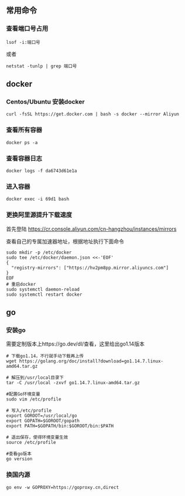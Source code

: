 ## 常用命令

### 查看端口号占用

```
lsof -i:端口号
```

或者

```
netstat -tunlp | grep 端口号
```

## docker

### Centos/Ubuntu 安装docker

```
curl -fsSL https://get.docker.com | bash -s docker --mirror Aliyun
```

### 查看所有容器

```
docker ps -a
```

### 查看容器日志

```
docker logs -f da6743d61e1a
```

### 进入容器

```
docker exec -i 69d1 bash
```

### 更换阿里源提升下载速度

首先登陆 https://cr.console.aliyun.com/cn-hangzhou/instances/mirrors

查看自己的专属加速器地址，根据地址执行下面命令

```
sudo mkdir -p /etc/docker
sudo tee /etc/docker/daemon.json <<-'EOF'
{
  "registry-mirrors": ["https://hv2pm8pp.mirror.aliyuncs.com"]
}
EOF
# 重启docker
sudo systemctl daemon-reload
sudo systemctl restart docker
```

## go

### 安装go

需要定制版本上https://go.dev/dl/查看，这里给出go1.14版本

```
# 下载go1.14，不行就手动下载再上传
wget https://golang.org/doc/install?download=go1.14.7.linux-amd64.tar.gz

# 解压到/usr/local目录下
tar -C /usr/local -zxvf go1.14.7.linux-amd64.tar.gz

#配置Go环境变量
sudo vim /etc/profile

# 写入/etc/profile
export GOROOT=/usr/local/go
export GOPATH=$GOROOT/gopath
export PATH=$GOPATH/bin:$GOROOT/bin:$PATH

# 退出保存，使得环境变量生效
source /etc/profile

#查看go版本
go version
```

### 换国内源

```
go env -w GOPROXY=https://goproxy.cn,direct
```

